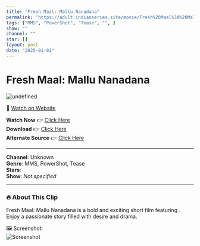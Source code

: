 ```yaml
---
title: "Fresh Maal: Mallu Nanadana"
permalink: "https://adult.indianseries.site/movie/Fresh%20Maal%3A%20Mallu%20Nanadana"
tags: ["MMS", "PowerShot", "Tease", "", ]
show: ""
channel: ""
star: []
layout: post
date: "2025-01-01"
---
```


# Fresh Maal: Mallu Nanadana

![undefined](https://desisins.com/wp-content/uploads/2024/08/Fresh-Maal-Nandana-DesiSins.com_.jpg)

🔗 [Watch on Website](https://adult.indianseries.site/movie/Fresh%20Maal%3A%20Mallu%20Nanadana)

**Watch Now** 👉 [Click Here](https://adult.indianseries.site/movie/Fresh%20Maal%3A%20Mallu%20Nanadana)  
**Download** 👉 [Click Here](https://adult.indianseries.site/movie/Fresh%20Maal%3A%20Mallu%20Nanadana)  
**Alternate Source** 👉 [Click Here](https://adult.indianseries.site/movie/Fresh%20Maal%3A%20Mallu%20Nanadana)

---

**Channel**: Unknown  
**Genre**: MMS, PowerShot, Tease  
**Stars**:   
**Show**: *Not specified*

---

### 🔥 About This Clip

Fresh Maal: Mallu Nanadana is a bold and exciting short film featuring . Enjoy a passionate story filled with desire and drama.
 
🖼️ Screenshot:  
![Screenshot](https://desisins.com/wp-content/uploads/2024/08/Fresh-Maal-Nandana-DesiSins.com_.jpg)
